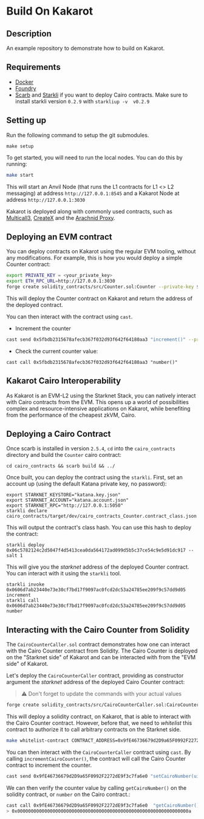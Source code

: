 # Build On Kakarot

## Description

An example repository to demonstrate how to build on Kakarot.

## Requirements

- [Docker](https://docs.docker.com/get-docker/)
- [Foundry](https://book.getfoundry.sh/getting-started/installation)
- [Scarb](https://docs.swmansion.com/scarb/download.html#install-via-asdf) and [Starkli](https://github.com/xJonathanLEI/starkli) if you want to deploy Cairo contracts. Make sure to install starkli version `0.2.9` with `starkliup -v  v0.2.9`

## Setting up

Run the following command to setup the git submodules.

```
make setup
```

To get started, you will need to run the local nodes. You can do this by running:

```sh
make start
```

This will start an Anvil Node (that runs the L1 contracts for L1 <> L2 messaging) at address `http://127.0.0.1:8545` and a Kakarot Node at address `http://127.0.0.1:3030`

Kakarot is deployed along with commonly used contracts, such as [Multicall3](https://github.com/mds1/multicall/blob/main/src/Multicall3.sol), [CreateX](https://github.com/pcaversaccio/createx?tab=readme-ov-file#permissioned-deploy-protection-and-cross-chain-redeploy-protection) and the [Arachnid Proxy](https://github.com/Arachnid/deterministic-deployment-proxy).

## Deploying an EVM contract

You can deploy contracts on Kakarot using the regular EVM tooling, without any modifications. For example, this is how you would deploy a simple Counter contract:

```sh
export PRIVATE_KEY = <your_private_key>
export ETH_RPC_URL=http://127.0.0.1:3030
forge create solidity_contracts/src/Counter.sol:Counter --private-key $PRIVATE_KEY
```

This will deploy the Counter contract on Kakarot and return the address of the deployed contract.

You can then interact with the contract using `cast`.

- Increment the counter

```sh
cast send 0x5fbdb2315678afecb367f032d93f642f64180aa3 "increment()" --private-key $PRIVATE_KEY
```

- Check the current counter value:

```
cast call 0x5fbdb2315678afecb367f032d93f642f64180aa3 "number()"
```

## Kakarot Cairo Interoperability

As Kakarot is an EVM-L2 using the Starknet Stack, you can natively interact with Cairo contracts from the EVM. This opens up a world of possibilities complex and resource-intensive applications on Kakarot, while benefiting from the performance of the cheapest zkVM, Cairo.

## Deploying a Cairo Contract

Once scarb is installed in version `2.5.4`, `cd` into the `cairo_contracts` directory and build the `Counter` cairo contract:

```
cd cairo_contracts && scarb build && ../
```

Once built, you can deploy the contract using the `starkli`. First, set an account up (using the default Katana private key, no password):

```
export STARKNET_KEYSTORE="katana.key.json"
export STARKNET_ACCOUNT="katana.account.json"
export STARKNET_RPC="http://127.0.0.1:5050"
starkli declare cairo_contracts/target/dev/cairo_contracts_Counter.contract_class.json
```

This will output the contract's class hash. You can use this hash to deploy the contract:

```
starkli deploy 0x06c5782124c2d5047f4d5413cea0da564172ad099d5b5c37ce54c9e5d91dc917 --salt 1
```

This will give you the _starknet_ address of the deployed Counter contract. You can interact with it using the `starkli` tool.

```
starkli invoke 0x0606d7ab23440e73e30cf7bd17f9097ac0fcd2dc53a24785ee209f9c57dd9d05 increment
starkli call 0x0606d7ab23440e73e30cf7bd17f9097ac0fcd2dc53a24785ee209f9c57dd9d05 number
```

## Interacting with the Cairo Counter from Solidity

The `CairoCounterCaller.sol` contract demonstrates how one can interact with the Cairo Counter contract from Solidity. The Cairo Counter is deployed on the "Starknet side" of Kakarot and can be interacted with from the "EVM side" of Kakarot.

Let's deploy the `CairoCounterCaller` contract, providing as constructor argument the _starknet_ address of the deployed Cairo Counter contract:

> ⚠️ Don't forget to update the commands with your actual values

```sh
forge create solidity_contracts/src/CairoCounterCaller.sol:CairoCounterCaller --constructor-args 0x0606d7ab23440e73e30cf7bd17f9097ac0fcd2dc53a24785ee209f9c57dd9d05 --private-key $PRIVATE_KEY
```

This will deploy a solidity contract, on Kakarot, that is able to interact with the Cairo Counter contract. However, before that, we need to _whitelist_ this contract to authorize it to call arbitrary contracts on the Starknet side.

```sh
make whitelist-contract CONTRACT_ADDRESS=0x9fE46736679d2D9a65F0992F2272dE9f3c7fa6e0
```

You can then interact with the `CairoCounterCaller` contract using `cast`. By calling `incrementCairoCounter()`, the contract will call the Cairo Counter contract to increment the counter.

```sh
cast send 0x9fE46736679d2D9a65F0992F2272dE9f3c7fa6e0 "setCairoNumber(uint256 newNumber)" 10 --private-key $PRIVATE_KEY
```

We can then verify the counter value by calling `getCairoNumber()` on the solidity contract, or `number` on the Cairo contract.:

```sh
cast call 0x9fE46736679d2D9a65F0992F2272dE9f3c7fa6e0  "getCairoNumber()"
> 0x000000000000000000000000000000000000000000000000000000000000000a
```
